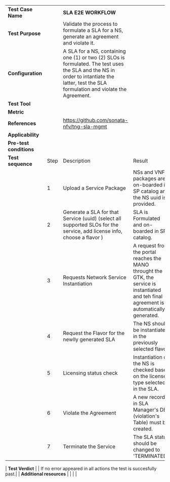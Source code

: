 |||||
| :--- | :--- | :--- | :--- |
| __Test Case Name__ | | __SLA E2E WORKFLOW__ | |
| __Test Purpose__ | | Validate the process to formulate a SLA for a NS, generate an agreement and violate it.| |
| __Configuration__ | | A SLA for a NS, containing one (1) or two (2) SLOs is formulated. The test uses the SLA and the NS in order to intantiate the latter, test the SLA formulation and violate the Agreement.| |
| __Test Tool__ | | | |
| __Metric__ | | | |
| __References__ | | https://github.com/sonata-nfv/tng-sla-mgmt | |
| __Applicability__ | | | |
| __Pre-test conditions__ | | | |
| __Test sequence__ | Step | Description | Result |
| | 1 | Upload a Service Package | NSs and VNFs packages are on-boarded in SP catalog and the NS uuid is provided.|
| | 2 | Generate a SLA for that Service (uuid) (select all supported SLOs for the service, add license info, choose a flavor ) | SLA is Formulated and on-boarded in SP catalog.|
| | 3 | Requests Network Service Instantiation | A request from the portal reaches the MANO throught the GTK, the service is instantiated and teh final agreement is automatically generated. |
| | 4 | Request the Flavor for the newlly generated SLA | The NS should be instantiated in the previously selected flavor. |
| | 5 | Licensing status check | Instantiation of the NS is checked based on the license type selected in the SLA. |
| | 6 | Violate the Agreement | A new record in SLA Manager's DB (violation's Table) must be created. |
| | 7 | Terminate the Service | The SLA status should be changed to 'TERMINATED'. |

| __Test Verdict__ | | If no error appeared in all actions the test is succesfully past.|
| __Additional resources__ | | | |
